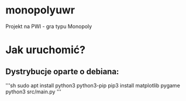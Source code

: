 # monopolyuwr
Projekt na PWI - gra typu Monopoly

# Jak uruchomić?
## Dystrybucje oparte o debiana:
'''sh
sudo apt install python3 python3-pip
pip3 install matplotlib pygame
python3 src/main.py
'''
